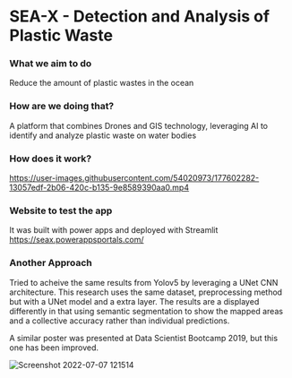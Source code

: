# SEA-X - Detection and Analysis of Plastic Waste




### What we aim to do

Reduce the amount of plastic wastes in the ocean

### How are we doing that?

A platform that combines Drones and GIS technology, leveraging AI to identify and analyze plastic waste on water bodies

### How does it work?

https://user-images.githubusercontent.com/54020973/177602282-13057edf-2b06-420c-b135-9e8589390aa0.mp4


### Website to test the app

It was built with power apps and deployed with Streamlit
https://seax.powerappsportals.com/

### Another Approach

Tried to acheive the same results from Yolov5 by leveraging a UNet CNN architecture. This research uses the same dataset, preprocessing method but with a UNet model and a extra layer. The results are a displayed differently in that using semantic segmentation to show the mapped areas and a collective accuracy rather than individual predictions.

A similar poster was presented at Data Scientist Bootcamp 2019, but this one has been improved.

![Screenshot 2022-07-07 121514](https://user-images.githubusercontent.com/54020973/177760978-fb89f73f-a15f-4e67-997b-d7450ddc8408.png)
